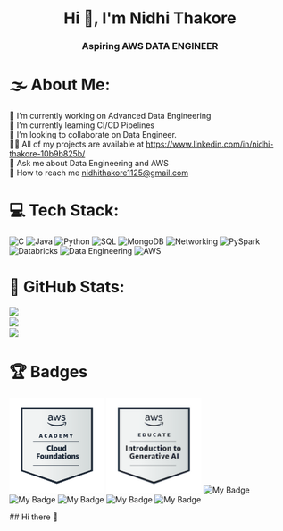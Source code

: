 <h1 align="center">Hi 👋, I'm Nidhi Thakore</h1>
<h3 align="center">Aspiring AWS DATA ENGINEER</h3>

# 🌫 About Me:
💪 I’m currently working on Advanced Data Engineering<br>
🌱 I’m currently learning CI/CD Pipelines<br>
👯 I’m looking to collaborate on Data Engineer.<br>
👨‍💻 All of my projects are available at https://www.linkedin.com/in/nidhi-thakore-10b9b825b/<br>
💬 Ask me about Data Engineering and AWS<br>
📧 How to reach me nidhithakore1125@gmail.com


# 💻 Tech Stack:
![C](https://img.shields.io/badge/c-%2300599C.svg?style=for-the-badge&logo=c&logoColor=white)
![Java](https://img.shields.io/badge/java-%23ED8B00.svg?style=for-the-badge&logo=oracle&logoColor=white)
![Python](https://img.shields.io/badge/python-3670A0?style=for-the-badge&logo=python&logoColor=ffdd54)
![SQL](https://img.shields.io/badge/sql-%2307405e.svg?style=for-the-badge&logo=mysql&logoColor=white)
![MongoDB](https://img.shields.io/badge/MongoDB-%234ea94b.svg?style=for-the-badge&logo=mongodb&logoColor=white)
![Networking](https://img.shields.io/badge/Networking-%23013243.svg?style=for-the-badge&logo=cisco&logoColor=white)
![PySpark](https://img.shields.io/badge/PySpark-%23E25A1C.svg?style=for-the-badge&logo=apache-spark&logoColor=white)
![Databricks](https://img.shields.io/badge/Databricks-%23FF3621.svg?style=for-the-badge&logo=databricks&logoColor=white)
![Data Engineering](https://img.shields.io/badge/Data%20Engineering-%230A66C2.svg?style=for-the-badge&logo=databricks&logoColor=white)
![AWS](https://img.shields.io/badge/AWS-%23FF9900.svg?style=for-the-badge&logo=amazonaws&logoColor=white)




# 🌊 GitHub Stats:
![](https://github-readme-stats.vercel.app/api?username=tech-nidhi&theme=tokyonight&hide_border=true&include_all_commits=true&count_private=true)<br/>
![](https://github-readme-streak-stats.herokuapp.com/?user=tech-nidhi&theme=tokyonight&hide_border=true)<br/>
![](https://github-readme-stats.vercel.app/api/top-langs/?username=tech-nidhi&theme=tokyonight&hide_border=true&include_all_commits=true&count_private=true&layout=compact)


# 🏆 Badges
<img src="aws-academy-graduate-aws-academy-cloud-foundations.png" alt="My Badge" style="width: 170px; height: auto;"> <img src="aws-educate-introduction-to-generative-ai.png" alt="My Badge" style="width: 170px; height: auto;"> <img src="eyJidWNrZXQiOiJob2xvcGluLWFzc2V0cyIsImtleSI6ImFzc2V0cy9jbDd0ZDhncDUwMTMyMDlrMHd1OHFlNHg5IiwiZWRpdHMiOnsicm90YXRlIjpudWxsfX0=.png" alt="My Badge" style="width: 170px; height: auto;"> <img src="level0-sloth-code-0-0-0-0.png" alt="My Badge" style="width: 170px; height: auto;"> <img src="level1-sloth-code-tumbler-0-0-0.png" alt="My Badge" style="width: 170px; height: auto;"> <img src="level2-sloth-code-tumbler-hoodie-0-0.png" alt="My Badge" style="width: 170px; height: auto;"> <img src="level3-sloth-code-tumbler-hoodie-tail-0.png" alt="My Badge" style="width: 170px; height: auto;">


<!-- Proudly created with GPRM ( https://gprm.itsvg.in ) -->## Hi there 👋

<!--
**tech-nidhi/tech-nidhi** is a ✨ _special_ ✨ repository because its `README.md` (this file) appears on your GitHub profile.

Here are some ideas to get you started:

- 🔭 I’m currently working on ...
- 🌱 I’m currently learning ...
- 👯 I’m looking to collaborate on ...
- 🤔 I’m looking for help with ...
- 💬 Ask me about ...
- 📫 How to reach me: ...
- 😄 Pronouns: ...
- ⚡ Fun fact: ...
-->
